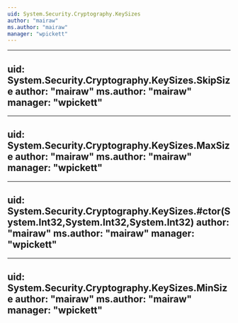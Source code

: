 ```yaml
---
uid: System.Security.Cryptography.KeySizes
author: "mairaw"
ms.author: "mairaw"
manager: "wpickett"
---
```


---
uid: System.Security.Cryptography.KeySizes.SkipSize
author: "mairaw"
ms.author: "mairaw"
manager: "wpickett"
---

---
uid: System.Security.Cryptography.KeySizes.MaxSize
author: "mairaw"
ms.author: "mairaw"
manager: "wpickett"
---

---
uid: System.Security.Cryptography.KeySizes.#ctor(System.Int32,System.Int32,System.Int32)
author: "mairaw"
ms.author: "mairaw"
manager: "wpickett"
---

---
uid: System.Security.Cryptography.KeySizes.MinSize
author: "mairaw"
ms.author: "mairaw"
manager: "wpickett"
---

